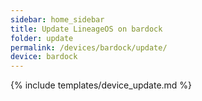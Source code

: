 ```yaml
---
sidebar: home_sidebar
title: Update LineageOS on bardock
folder: update
permalink: /devices/bardock/update/
device: bardock
---
```

{% include templates/device_update.md %}
